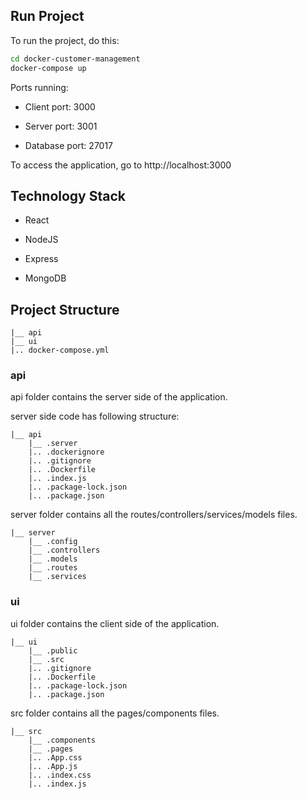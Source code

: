 ## Run Project

To run the project, do this:

```bash
cd docker-customer-management
docker-compose up
```
Ports running:

* Client port: 3000

* Server port: 3001

* Database port: 27017


To access the application, go to http://localhost:3000

## Technology Stack
* React

* NodeJS

* Express

* MongoDB

## Project Structure
```
|__ api
|__ ui
|.. docker-compose.yml
```

### api
api folder contains the server side of the application.

server side code has following structure:

```
|__ api
    |__ .server
    |.. .dockerignore
    |.. .gitignore
    |.. .Dockerfile
    |.. .index.js
    |.. .package-lock.json
	|.. .package.json
```

server folder contains all the routes/controllers/services/models files.

```
|__ server
    |__ .config
    |__ .controllers
    |__ .models
    |__ .routes
    |__ .services
```
### ui
ui folder contains the client side of the application.

```
|__ ui
    |__ .public
    |__ .src
    |.. .gitignore
    |.. .Dockerfile
    |.. .package-lock.json
	|.. .package.json
```

src folder contains all the pages/components files.

```
|__ src
    |__ .components
    |__ .pages
    |.. .App.css
    |.. .App.js
    |.. .index.css
	|.. .index.js
```
